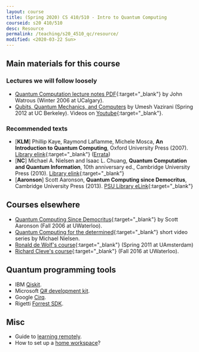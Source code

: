 ```yaml
---
layout: course
title: (Spring 2020) CS 410/510 - Intro to Quantum Computing
courseid: s20 410/510
desc: Resource
permalink: /teaching/s20_4510_qc/resource/
modified: <2020-03-22 Sun>
---
```


## Main materials for this course

### Lectures we will follow loosely

* [Quantum Computation lecture notes PDF](https://cs.uwaterloo.ca/~watrous/CPSC519/LectureNotes/all.pdf){:target="_blank"} by John Watrous (Winter 2006 at UCalgary). 
* [Qubits, Quantum Mechanics, and Computers](http://www-inst.eecs.berkeley.edu/~cs191/sp12/) by Umesh Vazirani (Spring 2012 at UC Berkeley). Videos on [Youtube](https://www.youtube.com/playlist?list=PLDAjb_zu5aoFazE31_8yT0OfzsTcmvAVg){:target="_blank"}. 

### Recommended texts

*  [**KLM**] Phillip Kaye, Raymond Laflamme, Michele Mosca, **An
       Introduction to Quantum Computing**, Oxford University Press
       (2007). [Library
       elink](https://search.library.pdx.edu/permalink/f/p82vj0/CP71189200070001451){:target="_blank"}
       ([Errata](http://qcintro.com/))
*  [**NC**] Michael A. Nielsen and Isaac L. Chuang, **Quantum
   Computation and Quantum Information**, 10th anniversary ed.,
   Cambridge University Press (2010). [Library
   elink](https://search.library.pdx.edu/permalink/f/p82vj0/CP51230839460001451){:target="_blank"}
*  [**Aaronson**] Scott Aaronson, **Quantum Computing since Democritus**, Cambridge University Press (2013). [PSU Library
eLink](https://search.library.pdx.edu/permalink/f/p82vj0/CP51230864080001451){:target="_blank"}

## Courses elsewhere 

* [Quantum Computing Since Democritus](http://www.scottaaronson.com/democritus/){:target="_blank"} by Scott Aaronson (Fall 2006 at UWaterloo). 
* [Quantum Computing for the determined](http://michaelnielsen.org/blog/quantum-computing-for-the-determined/){:target="_blank"} short video series by Michael Nielsen. 
* [Ronald de Wolf's course](http://homepages.cwi.nl/~rdewolf/qc11.html){:target="_blank"} (Spring 2011 at UAmsterdam)
* [Richard Cleve's course](http://cleve.iqc.uwaterloo.ca/qic710.html){:target="_blank"} (Fall 2016 at UWaterloo). 

## Quantum programming tools
* IBM [Qiskit](https://qiskit.org/). 
* Microsoft [Q# development kit](https://www.microsoft.com/en-us/quantum/development-kit).
* Google [Cirq](https://cirq.readthedocs.io/en/stable/index.html).
* Rigetti [Forrest SDK](http://docs.rigetti.com/en/stable/). 

## Misc 
* Guide to [learning remotely](https://docs.google.com/document/d/1om1tFnPATTJtXmyeW6Hj1eWEmTiTuGxZHoQgq89FklM/edit#). 
* How to set up a [home workspace](https://today.tamu.edu/2020/03/18/how-to-set-up-a-healthy-home-workspace)?
